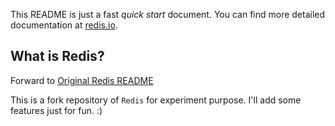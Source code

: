 This README is just a fast *quick start* document. You can find more detailed documentation at [redis.io](https://redis.io).

What is Redis?
--------------

Forward to [Original Redis README](./README_redis.md)

This is a fork repository of `Redis` for experiment purpose. I'll add some features just for fun. :)
